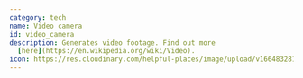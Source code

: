 ```yaml
---
category: tech
name: Video camera
id: video_camera
description: Generates video footage. Find out more
  [here](https://en.wikipedia.org/wiki/Video).
icon: https://res.cloudinary.com/helpful-places/image/upload/v1664832812/dtpr-icons/tech/video_ju8ukn.svg
---
```


